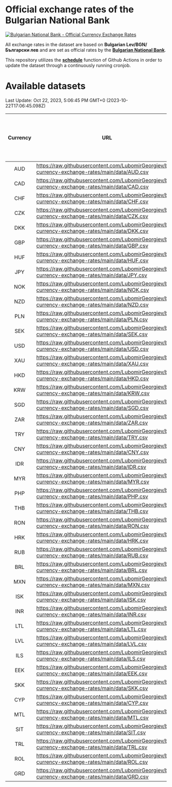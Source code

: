 # Official exchange rates of the Bulgarian National Bank

[![Bulgarian National Bank - Official Currency Exchange Rates](https://github.com/LubomirGeorgiev/bnb-currency-exchange-rates/actions/workflows/update-rates.yml/badge.svg?branch=main)](https://github.com/LubomirGeorgiev/bnb-currency-exchange-rates/actions/workflows/update-rates.yml)

All exchange rates in the dataset are based on **Bulgarian Lev/BGN/Български лев** and are set as official rates by the [**Bulgarian National Bank**](https://www.bnb.bg/Statistics/StExternalSector/StExchangeRates/StERForeignCurrencies/index.htm?toLang=_EN).

This repository utilizes the [**schedule**](https://docs.github.com/en/actions/reference/events-that-trigger-workflows) function of Github Actions in order to update the dataset through a continuously running cronjob.

# Available datasets

<!-- START LINKS (DO NOT EVER FU*ING DELETE THIS COMMENT FOR THE LOVE OF YOUR LIFE!!! IF YOU ARE CURIOS HOW IT WORKS, YOU CAN HAVE A LOOK AT ./src/updateReadme.ts) -->

Last Update: Oct 22, 2023, 5:06:45 PM GMT+0 (2023-10-22T17:06:45.098Z)

| Currency | URL                                                                                             | Number of records | Number of missing days that were filled in |
| :------: | ----------------------------------------------------------------------------------------------- | :---------------: | :----------------------------------------: |
|   AUD    | https://raw.githubusercontent.com/LubomirGeorgiev/bnb-currency-exchange-rates/main/data/AUD.csv |       8659        |                    2679                    |
|   CAD    | https://raw.githubusercontent.com/LubomirGeorgiev/bnb-currency-exchange-rates/main/data/CAD.csv |       8659        |                    2679                    |
|   CHF    | https://raw.githubusercontent.com/LubomirGeorgiev/bnb-currency-exchange-rates/main/data/CHF.csv |       8659        |                    2679                    |
|   CZK    | https://raw.githubusercontent.com/LubomirGeorgiev/bnb-currency-exchange-rates/main/data/CZK.csv |       8659        |                    2679                    |
|   DKK    | https://raw.githubusercontent.com/LubomirGeorgiev/bnb-currency-exchange-rates/main/data/DKK.csv |       8659        |                    2679                    |
|   GBP    | https://raw.githubusercontent.com/LubomirGeorgiev/bnb-currency-exchange-rates/main/data/GBP.csv |       8659        |                    2679                    |
|   HUF    | https://raw.githubusercontent.com/LubomirGeorgiev/bnb-currency-exchange-rates/main/data/HUF.csv |       8659        |                    2679                    |
|   JPY    | https://raw.githubusercontent.com/LubomirGeorgiev/bnb-currency-exchange-rates/main/data/JPY.csv |       8659        |                    2679                    |
|   NOK    | https://raw.githubusercontent.com/LubomirGeorgiev/bnb-currency-exchange-rates/main/data/NOK.csv |       8659        |                    2679                    |
|   NZD    | https://raw.githubusercontent.com/LubomirGeorgiev/bnb-currency-exchange-rates/main/data/NZD.csv |       8659        |                    2679                    |
|   PLN    | https://raw.githubusercontent.com/LubomirGeorgiev/bnb-currency-exchange-rates/main/data/PLN.csv |       8659        |                    2679                    |
|   SEK    | https://raw.githubusercontent.com/LubomirGeorgiev/bnb-currency-exchange-rates/main/data/SEK.csv |       8659        |                    2679                    |
|   USD    | https://raw.githubusercontent.com/LubomirGeorgiev/bnb-currency-exchange-rates/main/data/USD.csv |       8659        |                    2679                    |
|   XAU    | https://raw.githubusercontent.com/LubomirGeorgiev/bnb-currency-exchange-rates/main/data/XAU.csv |       8659        |                    2681                    |
|   HKD    | https://raw.githubusercontent.com/LubomirGeorgiev/bnb-currency-exchange-rates/main/data/HKD.csv |       8359        |                    2590                    |
|   KRW    | https://raw.githubusercontent.com/LubomirGeorgiev/bnb-currency-exchange-rates/main/data/KRW.csv |       8359        |                    2590                    |
|   SGD    | https://raw.githubusercontent.com/LubomirGeorgiev/bnb-currency-exchange-rates/main/data/SGD.csv |       8359        |                    2590                    |
|   ZAR    | https://raw.githubusercontent.com/LubomirGeorgiev/bnb-currency-exchange-rates/main/data/ZAR.csv |       8359        |                    2590                    |
|   TRY    | https://raw.githubusercontent.com/LubomirGeorgiev/bnb-currency-exchange-rates/main/data/TRY.csv |       6839        |                    2118                    |
|   CNY    | https://raw.githubusercontent.com/LubomirGeorgiev/bnb-currency-exchange-rates/main/data/CNY.csv |       6719        |                    2082                    |
|   IDR    | https://raw.githubusercontent.com/LubomirGeorgiev/bnb-currency-exchange-rates/main/data/IDR.csv |       6719        |                    2082                    |
|   MYR    | https://raw.githubusercontent.com/LubomirGeorgiev/bnb-currency-exchange-rates/main/data/MYR.csv |       6719        |                    2082                    |
|   PHP    | https://raw.githubusercontent.com/LubomirGeorgiev/bnb-currency-exchange-rates/main/data/PHP.csv |       6719        |                    2082                    |
|   THB    | https://raw.githubusercontent.com/LubomirGeorgiev/bnb-currency-exchange-rates/main/data/THB.csv |       6719        |                    2082                    |
|   RON    | https://raw.githubusercontent.com/LubomirGeorgiev/bnb-currency-exchange-rates/main/data/RON.csv |       6661        |                    2065                    |
|   HRK    | https://raw.githubusercontent.com/LubomirGeorgiev/bnb-currency-exchange-rates/main/data/HRK.csv |       6425        |                    1989                    |
|   RUB    | https://raw.githubusercontent.com/LubomirGeorgiev/bnb-currency-exchange-rates/main/data/RUB.csv |       6121        |                    1892                    |
|   BRL    | https://raw.githubusercontent.com/LubomirGeorgiev/bnb-currency-exchange-rates/main/data/BRL.csv |       5748        |                    1784                    |
|   MXN    | https://raw.githubusercontent.com/LubomirGeorgiev/bnb-currency-exchange-rates/main/data/MXN.csv |       5748        |                    1784                    |
|   ISK    | https://raw.githubusercontent.com/LubomirGeorgiev/bnb-currency-exchange-rates/main/data/ISK.csv |       5660        |                    1758                    |
|   INR    | https://raw.githubusercontent.com/LubomirGeorgiev/bnb-currency-exchange-rates/main/data/INR.csv |       5381        |                    1670                    |
|   LTL    | https://raw.githubusercontent.com/LubomirGeorgiev/bnb-currency-exchange-rates/main/data/LTL.csv |       5153        |                    1582                    |
|   LVL    | https://raw.githubusercontent.com/LubomirGeorgiev/bnb-currency-exchange-rates/main/data/LVL.csv |       4790        |                    1470                    |
|   ILS    | https://raw.githubusercontent.com/LubomirGeorgiev/bnb-currency-exchange-rates/main/data/ILS.csv |       4657        |                    1451                    |
|   EEK    | https://raw.githubusercontent.com/LubomirGeorgiev/bnb-currency-exchange-rates/main/data/EEK.csv |       3999        |                    1225                    |
|   SKK    | https://raw.githubusercontent.com/LubomirGeorgiev/bnb-currency-exchange-rates/main/data/SKK.csv |       2973        |                    915                     |
|   CYP    | https://raw.githubusercontent.com/LubomirGeorgiev/bnb-currency-exchange-rates/main/data/CYP.csv |       2907        |                    891                     |
|   MTL    | https://raw.githubusercontent.com/LubomirGeorgiev/bnb-currency-exchange-rates/main/data/MTL.csv |       2607        |                    802                     |
|   SIT    | https://raw.githubusercontent.com/LubomirGeorgiev/bnb-currency-exchange-rates/main/data/SIT.csv |       2545        |                    781                     |
|   TRL    | https://raw.githubusercontent.com/LubomirGeorgiev/bnb-currency-exchange-rates/main/data/TRL.csv |       1818        |                    559                     |
|   ROL    | https://raw.githubusercontent.com/LubomirGeorgiev/bnb-currency-exchange-rates/main/data/ROL.csv |       1698        |                    525                     |
|   GRD    | https://raw.githubusercontent.com/LubomirGeorgiev/bnb-currency-exchange-rates/main/data/GRD.csv |        359        |                    107                     |

<!-- END LINKS (DO NOT EVER FU*ING DELETE THIS COMMENT FOR THE LOVE OF YOUR LIFE!!! IF YOU ARE CURIOS HOW IT WORKS, YOU CAN HAVE A LOOK AT ./src/updateReadme.ts) -->
